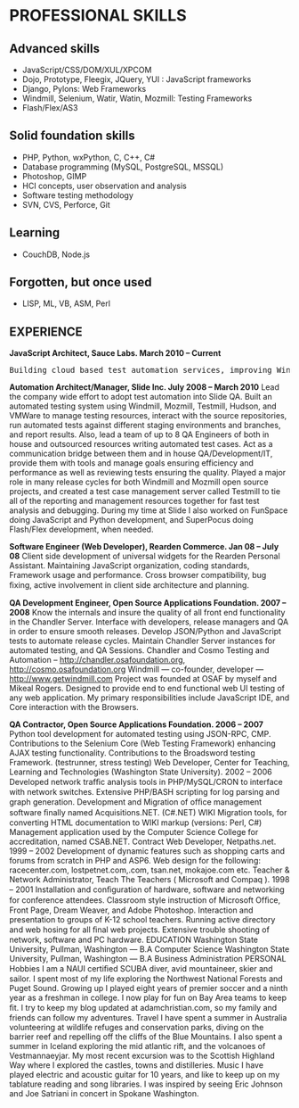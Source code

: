 PROFESSIONAL SKILLS
===================

Advanced skills
---------------
* JavaScript/CSS/DOM/XUL/XPCOM
* Dojo, Prototype, Fleegix, JQuery, YUI : JavaScript frameworks
* Django, Pylons: Web Frameworks
* Windmill, Selenium, Watir, Watin, Mozmill: Testing Frameworks
* Flash/Flex/AS3

Solid foundation skills
-----------------------
* PHP, Python, wxPython, C, C++, C#
* Database programming (MySQL, PostgreSQL, MSSQL)
* Photoshop, GIMP
* HCI concepts, user observation and analysis
* Software testing methodology
* SVN, CVS, Perforce, Git

Learning
--------
* CouchDB, Node.js

Forgotten, but once used
------------------------
* LISP, ML, VB, ASM, Perl

EXPERIENCE
----------

**JavaScript Architect, Sauce Labs. March 2010 – Current**
<pre>Building cloud based test automation services, improving Windmill, Selenium and working on Flex/Flash test automation solutions.</pre>

**Automation Architect/Manager, Slide Inc. July 2008 – March 2010**
Lead the company wide effort to adopt test automation into Slide QA. Built an automated testing system using Windmill, Mozmill, Testmill, Hudson, and VMWare to manage testing resources, interact with the source repositories, run automated tests against different staging environments and branches, and report results.
Also, lead a team of up to 8 QA Engineers of both in house and outsourced resources writing automated test cases. Act as a communication bridge between them and in house QA/Development/IT, provide them with tools and manage goals ensuring efficiency and performance as well as reviewing tests ensuring the quality.
Played a major role in many release cycles for both Windmill and Mozmill open source projects, and created a test case management server called Testmill to tie all of the reporting and management resources together for fast test analysis and debugging.
During my time at Slide I also worked on FunSpace doing JavaScript and Python development, and SuperPocus doing Flash/Flex development, when needed.

**Software Engineer (Web Developer), Rearden Commerce. Jan 08 – July 08**
Client side development of universal widgets for the Rearden Personal Assistant.
Maintaining JavaScript organization, coding standards, Framework usage and performance.
Cross browser compatibility, bug ﬁxing, active involvement in client side architecture and planning.

**QA Development Engineer, Open Source Applications Foundation. 2007 – 2008**
Know the internals and insure the quality of all front end functionality in the Chandler Server.
Interface with developers, release managers and QA in order to ensure smooth releases.
Develop JSON/Python and JavaScript tests to automate release cycles.
Maintain Chandler Server instances for automated testing, and QA Sessions.
Chandler and Cosmo Testing and Automation –
http://chandler.osafoundation.org, http://cosmo.osafoundation.org
Windmill — co-founder, developer — http://www.getwindmill.com
Project was founded at OSAF by myself and Mikeal Rogers.
Designed to provide end to end functional web UI testing of any web application.
My primary responsibilities include JavaScript IDE, and Core interaction with the Browsers.

**QA Contractor, Open Source Applications Foundation. 2006 – 2007**
Python tool development for automated testing using JSON-RPC, CMP.
Contributions to the Selenium Core (Web Testing Framework) enhancing AJAX testing functionality.
Contributions to the Broadsword testing Framework. (testrunner, stress testing)
Web Developer, Center for Teaching, Learning and Technologies (Washington State University). 2002 – 2006
Developed network trafﬁc analysis tools in PHP/MySQL/CRON to interface with network switches.
Extensive PHP/BASH scripting for log parsing and graph generation.
Development and Migration of ofﬁce management software ﬁnally named Acquisitions.NET. (C#.NET)
WIKI Migration tools, for converting HTML documentation to WIKI markup (versions: Perl, C#)
Management application used by the Computer Science College for accreditation, named CSAB.NET.
Contract Web Developer, Netpaths.net. 1999 – 2002
Development of dynamic features such as shopping carts and forums from scratch in PHP and ASP6.
Web design for the following: racecenter.com, lostpetnet.com,.com, tsan.net, mokajoe.com etc.
Teacher & Network Administrator, Teach The Teachers ( Microsoft and Compaq ). 1998 – 2001
Installation and conﬁguration of hardware, software and networking for conference attendees.
Classroom style instruction of Microsoft Ofﬁce, Front Page, Dream Weaver, and Adobe Photoshop.
Interaction and presentation to groups of K-12 school teachers.
Running active directory and web hosing for all ﬁnal web projects.
Extensive trouble shooting of network, software and PC hardware.
EDUCATION
Washington State University, Pullman, Washington — B.A Computer Science
Washington State University, Pullman, Washington — B.A Business Administration
PERSONAL
Hobbies
I am a NAUI certiﬁed SCUBA diver, avid mountaineer, skier and sailor. I spent most of my life exploring the Northwest National Forests and Puget Sound. Growing up I played eight years of premier soccer and a ninth year as a freshman in college. I now play for fun on Bay Area teams to keep ﬁt. I try to keep my blog updated at adamchristian.com, so my family and friends can follow my adventures.
Travel
I have spent a summer in Australia volunteering at wildlife refuges and conservation parks, diving on the barrier reef and repelling off the cliffs of the Blue Mountains. I also spent a summer in Iceland exploring the mid atlantic rift, and the volcanoes of Vestmannaeyjar. My most recent excursion was to the Scottish Highland Way where I explored the castles, towns and distilleries.
Music
I have played electric and acoustic guitar for 10 years, and like to keep up on my tablature reading and song libraries. I was inspired by seeing Eric Johnson and Joe Satriani in concert in Spokane Washington.